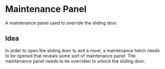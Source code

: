 # Maintenance Panel
A maintenance panel used to override the sliding door.

## Idea
In order to open the sliding door to exit a room, a maintenance hatch needs to be opened that reveals some sort of maintenance panel. The maintenance panel needs to be overriden to unlock the sliding door. 
